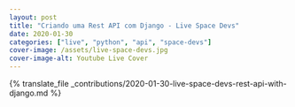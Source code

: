 ```yaml
---
layout: post
title: "Criando uma Rest API com Django - Live Space Devs"
date: 2020-01-30
categories: ["live", "python", "api", "space-devs"]
cover-image: /assets/live-space-devs.jpg
cover-image-alt: Youtube Live Cover
---
```


{% translate_file _contributions/2020-01-30-live-space-devs-rest-api-with-django.md %}
